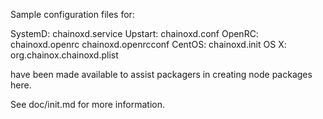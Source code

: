 Sample configuration files for:

SystemD: chainoxd.service
Upstart: chainoxd.conf
OpenRC:  chainoxd.openrc
         chainoxd.openrcconf
CentOS:  chainoxd.init
OS X:    org.chainox.chainoxd.plist

have been made available to assist packagers in creating node packages here.

See doc/init.md for more information.

